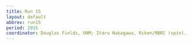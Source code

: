 ```yaml
---
title: Run 15
layout: default
abbrev: run15
period: 2015
coordinator: Douglas Fields, UNM; Itaru Nakagawa, Riken/RBRC (spin).
---
```

